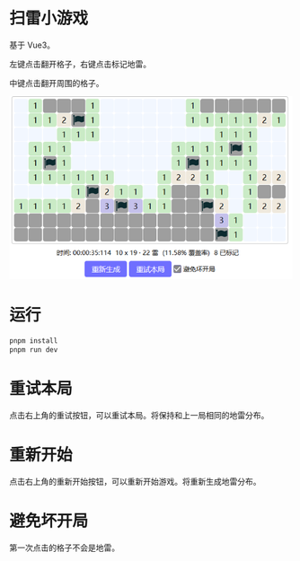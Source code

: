 # 扫雷小游戏

基于 Vue3。

左键点击翻开格子，右键点击标记地雷。

中键点击翻开周围的格子。

![DEMO](https://github.com/Hanxven/MinesweeperSimple/raw/HEAD/examples/demo.png 'DEMO')

# 运行

```bash
pnpm install
pnpm run dev
```

# 重试本局

点击右上角的重试按钮，可以重试本局。将保持和上一局相同的地雷分布。

# 重新开始

点击右上角的重新开始按钮，可以重新开始游戏。将重新生成地雷分布。

# 避免坏开局

第一次点击的格子不会是地雷。
